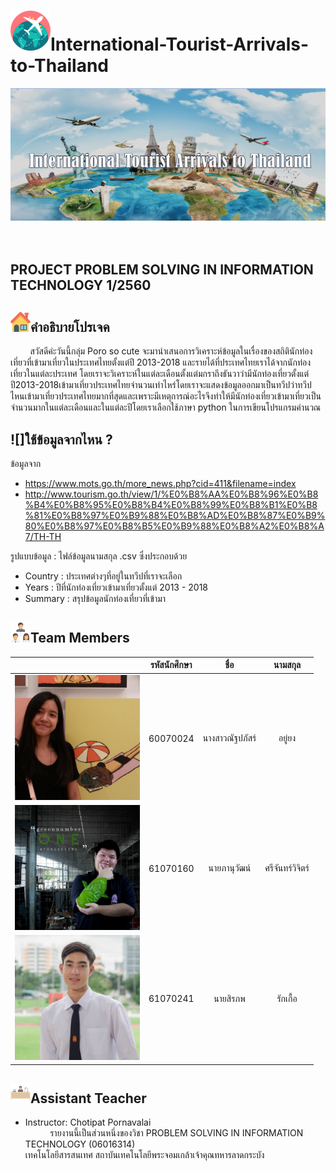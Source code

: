 # ![](/img/tr3.png)International-Tourist-Arrivals-to-Thailand
<a href=""><img src="img/travel.PNG" width="1000px"></a><br>
 <br>&nbsp;&nbsp;&nbsp;&nbsp;&nbsp;&nbsp;&nbsp;&nbsp;&nbsp;&nbsp;&nbsp;&nbsp;&nbsp;&nbsp;&nbsp;&nbsp;&nbsp;&nbsp;&nbsp;&nbsp;&nbsp;&nbsp;&nbsp;&nbsp;&nbsp;&nbsp;&nbsp;&nbsp;&nbsp;&nbsp;&nbsp;&nbsp;&nbsp;&nbsp;&nbsp;&nbsp;&nbsp;&nbsp;&nbsp;&nbsp;<h2>PROJECT PROBLEM SOLVING IN INFORMATION TECHNOLOGY 1/2560</h2>

## ![](/img/house.png)คำอธิบายโปรเจค
&nbsp;&nbsp;&nbsp;&nbsp;&nbsp;&nbsp;&nbsp;&nbsp;สวัสดีค่ะวันนี้กลุ่ม Poro so cute จะมานำเสนอการวิเคราะห์ข้อมูลในเรื่องของสถิตินักท่องเที่ยวที่เข้ามาเที่ยวในประเทศไทยตั้งแต่ปี 2013-2018 และรายได้ที่ประเทศไทยเราได้จากนักท่องเที่ยวในแต่ละประเทศ โดยเราจะวิเคราะห์ในแต่ละเดือนตั้งแต่มกราถึงธันวาว่ามีนักท่องเที่ยวตั้งแต่ปี2013-2018เข้ามาเที่ยวประเทศไทยจำนวนเท่าไหร่โดยเราจะแสดงข้อมูลออกมาเป็นทวีปว่าทวีปไหนเข้ามาเที่ยวประเทศไทยมากที่สุดและเพราะมีเหตุการณ์อะไรจึงทำให้มีนักท่องเที่ยวเข้ามาเที่ยวเป็นจำนวนมากในแต่ละเดือนและในแต่ละปีโดยเราเลือกใช้ภาษา python ในการเขียนโปรแกรมคำนวณ

## ![]ใช้ข้อมูลจากไหน ?
ข้อมูลจาก
- https://www.mots.go.th/more_news.php?cid=411&filename=index
- http://www.tourism.go.th/view/1/%E0%B8%AA%E0%B8%96%E0%B8%B4%E0%B8%95%E0%B8%B4%E0%B8%99%E0%B8%B1%E0%B8%81%E0%B8%97%E0%B9%88%E0%B8%AD%E0%B8%87%E0%B9%80%E0%B8%97%E0%B8%B5%E0%B9%88%E0%B8%A2%E0%B8%A7/TH-TH

รูปแบบข้อมูล : ไฟล์ข้อมูลนามสกุล .csv ซึ่งประกอบด้วย
- Country : ประเทศต่างๆที่อยู่ในทวีปที่เราจะเลือก
- Years : ปีที่นักท่องเที่ยวเข้ามาเที่ยวตั้งแต่ 2013 - 2018
- Summary : สรุปข้อมูลนักท่องเที่ยวที่เข้ามา


## ![](/img/collaboration.png)Team Members
| | รหัสนักศึกษา        | ชื่อ | นามสกุล |
|:-:| :-------------: |:----------:|:--------:|
| <a href=""><img src="img/group3.jpg" width="200px"></a> | 60070024    | นางสาวณัฐปภัสร์ | อยู่ยง |
| <a href=""><img src="img/group1.jpg" width="200px"></a> | 61070160    | นายภานุวัฒน์ | ศรีจันทร์วิจิตร์ |
| <a href=""><img src="img/group2.jpg" width="200px"></a> | 61070241    | นายสิรภพ | รักเกื้อ |

## ![](/img/administrator.png)Assistant Teacher
- Instructor: Chotipat Pornavalai
<br>&nbsp;&nbsp;&nbsp;&nbsp;&nbsp;&nbsp;&nbsp;&nbsp;&nbsp;&nbsp;รายงานนี้เป็นส่วนหนึ่งของวิชา PROBLEM SOLVING IN INFORMATION TECHNOLOGY (06016314)
<br>เทคโนโลยีสารสนเทศ สถาบันเทคโนโลยีพระจอมเกล้าเจ้าคุณทหารลาดกระบัง
